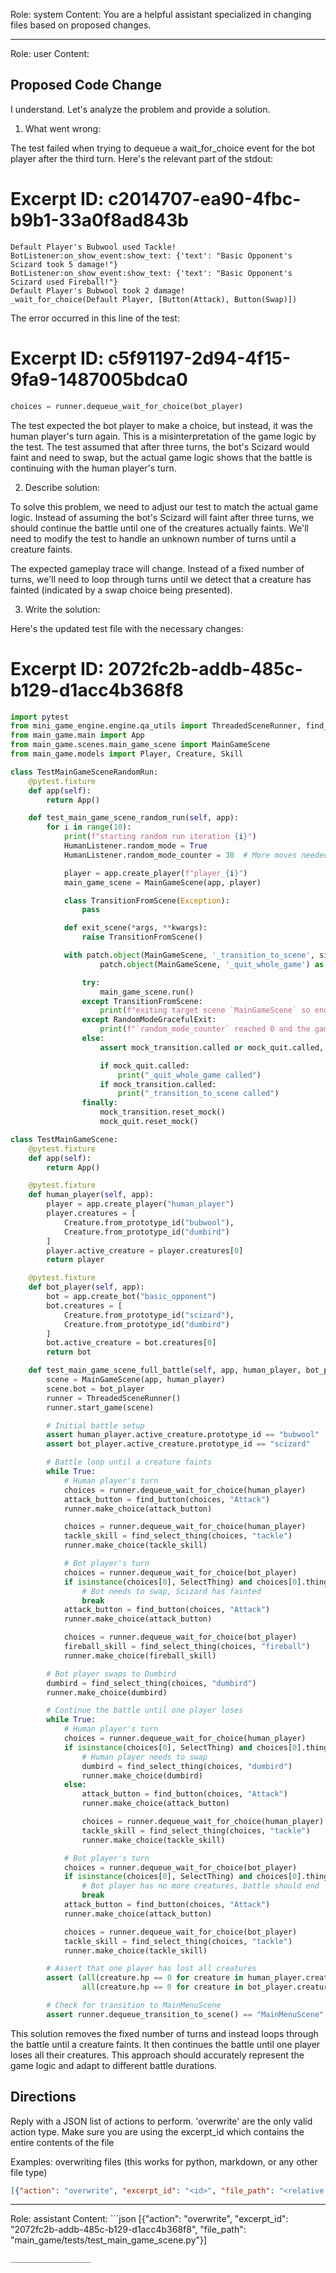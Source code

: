 Role: system
Content: You are a helpful assistant specialized in changing files based on proposed changes.
__________________
Role: user
Content: 
## Proposed Code Change
I understand. Let's analyze the problem and provide a solution.

1. What went wrong:

The test failed when trying to dequeue a wait_for_choice event for the bot player after the third turn. Here's the relevant part of the stdout:

# Excerpt ID: c2014707-ea90-4fbc-b9b1-33a0f8ad843b
```
Default Player's Bubwool used Tackle!
BotListener:on_show_event:show_text: {'text': "Basic Opponent's Scizard took 5 damage!"}
BotListener:on_show_event:show_text: {'text': "Basic Opponent's Scizard used Fireball!"}
Default Player's Bubwool took 2 damage!
_wait_for_choice(Default Player, [Button(Attack), Button(Swap)])
```

The error occurred in this line of the test:

# Excerpt ID: c5f91197-2d94-4f15-9fa9-1487005bdca0
```python
choices = runner.dequeue_wait_for_choice(bot_player)
```

The test expected the bot player to make a choice, but instead, it was the human player's turn again. This is a misinterpretation of the game logic by the test. The test assumed that after three turns, the bot's Scizard would faint and need to swap, but the actual game logic shows that the battle is continuing with the human player's turn.

2. Describe solution:

To solve this problem, we need to adjust our test to match the actual game logic. Instead of assuming the bot's Scizard will faint after three turns, we should continue the battle until one of the creatures actually faints. We'll need to modify the test to handle an unknown number of turns until a creature faints.

The expected gameplay trace will change. Instead of a fixed number of turns, we'll need to loop through turns until we detect that a creature has fainted (indicated by a swap choice being presented).

3. Write the solution:

Here's the updated test file with the necessary changes:

# Excerpt ID: 2072fc2b-addb-485c-b129-d1acc4b368f8
```python main_game/tests/test_main_game_scene.py
import pytest
from mini_game_engine.engine.qa_utils import ThreadedSceneRunner, find_button, find_select_thing
from main_game.main import App
from main_game.scenes.main_game_scene import MainGameScene
from main_game.models import Player, Creature, Skill

class TestMainGameSceneRandomRun:
    @pytest.fixture
    def app(self):
        return App()

    def test_main_game_scene_random_run(self, app):
        for i in range(10):
            print(f"starting random run iteration {i}")
            HumanListener.random_mode = True
            HumanListener.random_mode_counter = 30  # More moves needed for the complex MainGameScene

            player = app.create_player(f"player_{i}")
            main_game_scene = MainGameScene(app, player)

            class TransitionFromScene(Exception):
                pass

            def exit_scene(*args, **kwargs):
                raise TransitionFromScene()

            with patch.object(MainGameScene, '_transition_to_scene', side_effect=exit_scene) as mock_transition, \
                    patch.object(MainGameScene, '_quit_whole_game') as mock_quit:

                try:
                    main_game_scene.run()
                except TransitionFromScene:
                    print(f"exiting target scene `MainGameScene` so ending run {i}")
                except RandomModeGracefulExit:
                    print(f"`random_mode_counter` reached 0 and the game did not crash. Ending run {i} gracefully")
                else:
                    assert mock_transition.called or mock_quit.called, "scene was not exited in an expected manner"

                    if mock_quit.called:
                        print("_quit_whole_game called")
                    if mock_transition.called:
                        print("_transition_to_scene called")
                finally:
                    mock_transition.reset_mock()
                    mock_quit.reset_mock()

class TestMainGameScene:
    @pytest.fixture
    def app(self):
        return App()

    @pytest.fixture
    def human_player(self, app):
        player = app.create_player("human_player")
        player.creatures = [
            Creature.from_prototype_id("bubwool"),
            Creature.from_prototype_id("dumbird")
        ]
        player.active_creature = player.creatures[0]
        return player

    @pytest.fixture
    def bot_player(self, app):
        bot = app.create_bot("basic_opponent")
        bot.creatures = [
            Creature.from_prototype_id("scizard"),
            Creature.from_prototype_id("dumbird")
        ]
        bot.active_creature = bot.creatures[0]
        return bot

    def test_main_game_scene_full_battle(self, app, human_player, bot_player):
        scene = MainGameScene(app, human_player)
        scene.bot = bot_player
        runner = ThreadedSceneRunner()
        runner.start_game(scene)

        # Initial battle setup
        assert human_player.active_creature.prototype_id == "bubwool"
        assert bot_player.active_creature.prototype_id == "scizard"

        # Battle loop until a creature faints
        while True:
            # Human player's turn
            choices = runner.dequeue_wait_for_choice(human_player)
            attack_button = find_button(choices, "Attack")
            runner.make_choice(attack_button)

            choices = runner.dequeue_wait_for_choice(human_player)
            tackle_skill = find_select_thing(choices, "tackle")
            runner.make_choice(tackle_skill)

            # Bot player's turn
            choices = runner.dequeue_wait_for_choice(bot_player)
            if isinstance(choices[0], SelectThing) and choices[0].thing.__class__.__name__ == "Creature":
                # Bot needs to swap, Scizard has fainted
                break
            attack_button = find_button(choices, "Attack")
            runner.make_choice(attack_button)

            choices = runner.dequeue_wait_for_choice(bot_player)
            fireball_skill = find_select_thing(choices, "fireball")
            runner.make_choice(fireball_skill)

        # Bot player swaps to Dumbird
        dumbird = find_select_thing(choices, "dumbird")
        runner.make_choice(dumbird)

        # Continue the battle until one player loses
        while True:
            # Human player's turn
            choices = runner.dequeue_wait_for_choice(human_player)
            if isinstance(choices[0], SelectThing) and choices[0].thing.__class__.__name__ == "Creature":
                # Human player needs to swap
                dumbird = find_select_thing(choices, "dumbird")
                runner.make_choice(dumbird)
            else:
                attack_button = find_button(choices, "Attack")
                runner.make_choice(attack_button)

                choices = runner.dequeue_wait_for_choice(human_player)
                tackle_skill = find_select_thing(choices, "tackle")
                runner.make_choice(tackle_skill)

            # Bot player's turn
            choices = runner.dequeue_wait_for_choice(bot_player)
            if isinstance(choices[0], SelectThing) and choices[0].thing.__class__.__name__ == "Creature":
                # Bot player has no more creatures, battle should end
                break
            attack_button = find_button(choices, "Attack")
            runner.make_choice(attack_button)

            choices = runner.dequeue_wait_for_choice(bot_player)
            tackle_skill = find_select_thing(choices, "tackle")
            runner.make_choice(tackle_skill)

        # Assert that one player has lost all creatures
        assert (all(creature.hp == 0 for creature in human_player.creatures) or
                all(creature.hp == 0 for creature in bot_player.creatures))

        # Check for transition to MainMenuScene
        assert runner.dequeue_transition_to_scene() == "MainMenuScene"
```

This solution removes the fixed number of turns and instead loops through the battle until a creature faints. It then continues the battle until one player loses all their creatures. This approach should accurately represent the game logic and adapt to different battle durations.

## Directions
Reply with a JSON list of actions to perform. 'overwrite' are the only valid action type. 
Make sure you are using the excerpt_id which contains the entire contents of the file

Examples:
overwriting files (this works for python, markdown, or any other file type)
```json output_example1
[{"action": "overwrite", "excerpt_id": "<id>", "file_path": "<relative file path>"}]
```

__________________
Role: assistant
Content: ```json
[{"action": "overwrite", "excerpt_id": "2072fc2b-addb-485c-b129-d1acc4b368f8", "file_path": "main_game/tests/test_main_game_scene.py"}]
```
__________________
